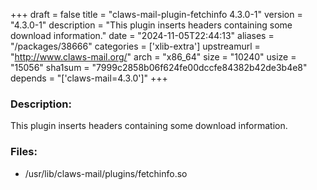 +++
draft = false
title = "claws-mail-plugin-fetchinfo 4.3.0-1"
version = "4.3.0-1"
description = "This plugin inserts headers containing some download information."
date = "2024-11-05T22:44:13"
aliases = "/packages/38666"
categories = ['xlib-extra']
upstreamurl = "http://www.claws-mail.org/"
arch = "x86_64"
size = "10240"
usize = "15056"
sha1sum = "7999c2858b06f624fe00dccfe84382b42de3b4e8"
depends = "['claws-mail=4.3.0']"
+++
### Description: 
This plugin inserts headers containing some download information.

### Files: 
* /usr/lib/claws-mail/plugins/fetchinfo.so
